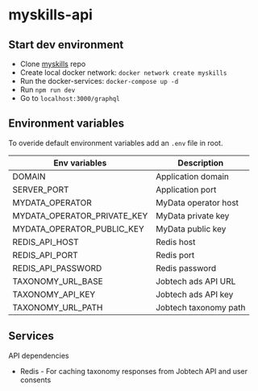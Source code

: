 # myskills-api

## Start dev environment

- Clone [myskills](https://github.com/JobtechSwe/myskills-api/) repo
- Create local docker network: `docker network create myskills`
- Run the docker-services: `docker-compose up -d`
- Run `npm run dev`
- Go to `localhost:3000/graphql`

## Environment variables

To overide default environment variables add an `.env` file in root.

| Env variables               | Description           |
| --------------------------- | --------------------- |
| DOMAIN                      | Application domain    |
| SERVER_PORT                 | Application port      |
| MYDATA_OPERATOR             | MyData operator host  |
| MYDATA_OPERATOR_PRIVATE_KEY | MyData private key    |
| MYDATA_OPERATOR_PUBLIC_KEY  | MyData public key     |
| REDIS_API_HOST              | Redis host            |
| REDIS_API_PORT              | Redis port            |
| REDIS_API_PASSWORD          | Redis password        |
| TAXONOMY_URL_BASE           | Jobtech ads API URL   |
| TAXONOMY_API_KEY            | Jobtech ads API key   |
| TAXONOMY_URL_PATH           | Jobtech taxonomy path |

## Services

API dependencies

- Redis - For caching taxonomy responses from Jobtech API and user consents
